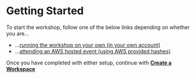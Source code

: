 # Getting Started

To start the workshop, follow one of the below links depending on whether you are...

* ...[running the workshop on your own (in your own account)](self_paced/_index.md)
* ...[attending an AWS hosted event (using AWS provided hashes)](aws_event/_index.md)

Once you have completed with either setup, continue with [**Create a Workspace**](getting-started.md)